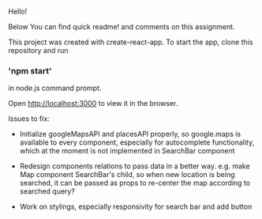 Hello!

Below You can find quick readme! and comments on this assignment.

This project was created with create-react-app.
To start the app, clone this repository and run
### 'npm start'
 in node.js command prompt.

Open [http://localhost:3000](http://localhost:3000) to view it in the browser.

Issues to fix:
- Initialize googleMapsAPI and placesAPI properly, so google.maps is available to every component, especially for autocomplete functionality, which at the moment is not implemented in SearchBar component

- Redesign components relations to pass data in a better way. e.g. make Map component SearchBar's child, so when new location is being searched, it can be passed as props to re-center the map according to searched query?

- Work on stylings, especially responsivity for search bar and add button
